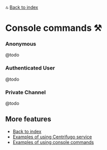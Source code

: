 🔝 [Back to index](./../../README.md "Back to index")

# Console commands ⚒️

### Anonymous

@todo

### Authenticated User

@todo

### Private Channel

@todo

## More features

* [Back to index](./../../README.md "Back to index")
* [Examples of using Centrifugo service](./centrifugo_service_methods.md "Examples of using Centrifugo service")
* [Examples of using console commands](./console_commands.md "Examples of using console commands")
